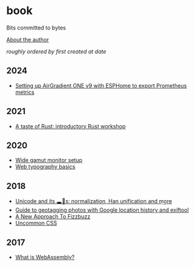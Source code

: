 # book

Bits committed to bytes

[About the author](https://gyng.github.io)

*roughly ordered by first created at date*

## 2024

* [Setting up AirGradient ONE v9 with ESPHome to export Prometheus metrics](https://gist.github.com/gyng/32762088c9c40a9293957a14801bae2b)

## 2021

* [A taste of Rust: introductory Rust workshop](https://github.com/gyng/rust-primer)

## 2020

* [Wide gamut monitor setup](articles/wide-gamut/wide-gamut.md)
* [Web typography basics](slides/webtypo/webtypo.pdf)

## 2018

* [Unicode and its 🕳🍁s: normalization, Han unification and m͢ore](slides/unicode/unicode.pdf)️
* [Guide to geotagging photos with Google location history and exiftool](articles/geotag/geotag.md)
* [A New Approach To Fizzbuzz](slides/sleep/sleep.pdf)
* [Uncommon CSS](slides/uncommon-css)

## 2017

* [What is WebAssembly?](https://github.com/gyng/wasm-experiments/tree/master/slides)
